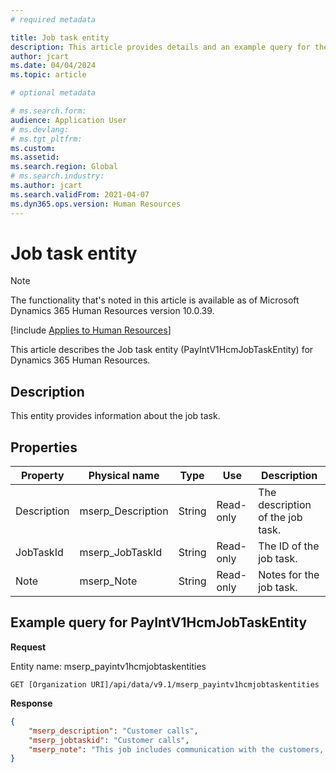 ```yaml
---
# required metadata

title: Job task entity
description: This article provides details and an example query for the Job task entity in Microsoft Dynamics 365 Human Resources.
author: jcart
ms.date: 04/04/2024
ms.topic: article

# optional metadata

# ms.search.form: 
audience: Application User
# ms.devlang: 
# ms.tgt_pltfrm: 
ms.custom: 
ms.assetid: 
ms.search.region: Global
# ms.search.industry: 
ms.author: jcart
ms.search.validFrom: 2021-04-07
ms.dyn365.ops.version: Human Resources
---
```


# Job task entity

> [!NOTE]
> The functionality that's noted in this article is available as of Microsoft Dynamics 365 Human Resources version 10.0.39.

[!include [Applies to Human Resources](../includes/applies-to-hr.md)]

This article describes the Job task entity (PayIntV1HcmJobTaskEntity) for Dynamics 365 Human Resources.

## Description

This entity provides information about the job task.

## Properties

| Property | Physical name | Type | Use | Description |
|---|---|---|---|---|
| Description | mserp\_Description | String | Read-only| The description of the job task. |
| JobTaskId | mserp\_JobTaskId | String | Read-only | The ID of the job task. |
| Note | mserp\_Note | String | Read-only | Notes for the job task. |

## Example query for PayIntV1HcmJobTaskEntity

**Request**

Entity name: mserp\_payintv1hcmjobtaskentities

```http 
GET [Organization URI]/api/data/v9.1/mserp_payintv1hcmjobtaskentities
```

**Response**

```json
{
    "mserp_description": "Customer calls",
    "mserp_jobtaskid": "Customer calls",
    "mserp_note": "This job includes communication with the customers, and stakeholders.",
}
```
